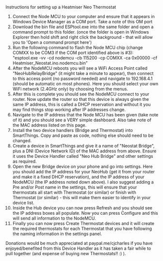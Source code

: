 Instructions for setting up a Heatmiser Neo Thermostat

1) Connect the Node MCU to your computer and ensure that it appears in Windows Device Manager as a COM port. Take a note of this OM port 
2) Download the bin file and ESPtool.exe into the same folder and open a command prompt to this folder. (once the folder is open in Windows Explorer then hold shift and right click the background - that will allow you to 'Open a command prompt here')
3) Run the following command to flash the Node MCU chip (change COMXX to be COM3 if the COM port identified above is #3): "esptool.exe -vv -cd nodemcu -cb 115200 -cp COMXX -ca 0x00000 -cf Heatmiser_Neostat.ino.nodemcu.bin"
4) After the NodeMCU reboots you will see a WiFi Access Point called "NeoHubRelayBridge" (it might take a minute to appear), then connect to this access point (no password needed) and navigate to 192.168.4.1 (should be automatic on most phones). Here you should select your own WiFi network (2.4GHz only) by choosing from the menus.
5) After this is complete you should see the NodeMCU connect to your router. Now update the router so that this device is always given the same IP address, this is called a DHCP reservation and without it you may find things stop working after IP addresses change.
6) Navigate to the IP address that the Node MCU has been given (take note of it) and you should see a VERY simple dashboard. Also take note of the MAC address listed on this page.
7) Install the two device handlers (Bridge and Thermostat) into SmartThings. Copy and paste as code, nothing else should need to be changed.
8) Create a device in SmartThings and give it a name of "Neostat Bridge", plus a DNI (Device Network ID) of the MAC address from above. Ensure it uses the Device Handler called "Neo Hub Bridge" and other settings as required.
9) Open the new Bridge device on your phone and go into settings. Here you should add the IP address for your NeoHub (get it from your router and make it a fixed DHCP reservation), and the IP address of your NodeMCU (the IP address noted down above). I also suggest adding a Pre and/or Post name in the settings, this will ensure that your thermostats all start with Thermostat (or similar) or finish with Thermostat (or similar) - this will make them easier to identify in your device list.
10) Inside the Hub device you can now press Refresh and you should see the IP address boxes all populate. Now you can press Configure and this will send all information to the NodeMCU.
11) Finally you can now press Create Thermostat devices and it will create the required thermostats for each Thermostat that you have following the naming information in the settings panel.


Donations would be much appreciated at paypal.me/cjcharles if you have enjoyed/benefited from this Device Handler as it has taken a fair while to pull together (and expense of buying new Thermostats!! :) ).
